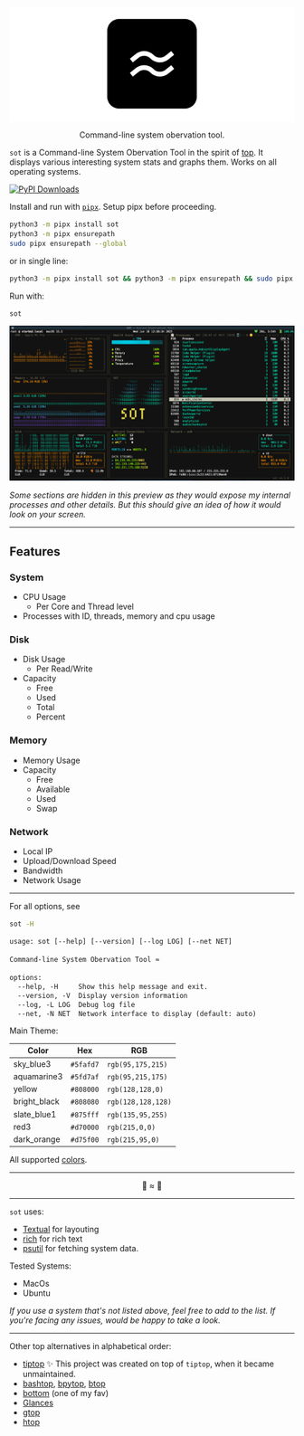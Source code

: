 <p align="center" style="background-color: #ffffff;">
  <a href="https://github.com/anistark/sot"><img alt="sot" src="https://raw.githubusercontent.com/anistark/sot/refs/heads/main/images/sot.png" width="200px"/></a>
  <p align="center">Command-line system obervation tool.</p>
</p>

`sot` is a Command-line System Obervation Tool in the spirit of [top](<https://en.wikipedia.org/wiki/Top_(software)>). It displays various interesting system stats and graphs them. Works on all operating systems.

[![PyPI Downloads](https://static.pepy.tech/badge/sot)](https://pepy.tech/projects/sot)

Install and run with [`pipx`](https://github.com/pypa/pipx). Setup pipx before proceeding.

<!--pytest-codeblocks: skip-->

```sh
python3 -m pipx install sot
python3 -m pipx ensurepath
sudo pipx ensurepath --global
```

or in single line:

<!--pytest-codeblocks: skip-->

```sh
python3 -m pipx install sot && python3 -m pipx ensurepath && sudo pipx ensurepath --global
```

Run with:

<!--pytest-codeblocks: skip-->

```sh
sot
```


!["Preview"](https://raw.githubusercontent.com/anistark/sot/refs/heads/main/images/preview.png)

_Some sections are hidden in this preview as they would expose my internal processes and other details. But this should give an idea of how it would look on your screen._

---

## Features

### System

- CPU Usage
  - Per Core and Thread level
- Processes with ID, threads, memory and cpu usage

### Disk

- Disk Usage
  - Per Read/Write
- Capacity
  - Free
  - Used
  - Total
  - Percent

### Memory

- Memory Usage
- Capacity
  - Free
  - Available
  - Used
  - Swap

### Network

- Local IP
- Upload/Download Speed
- Bandwidth
- Network Usage

---

For all options, see

<!--pytest-codeblocks:skipif(sys.version_info < (3, 10))-->

```sh
sot -H
```

<!--pytest-codeblocks: expected-output-->

```
usage: sot [--help] [--version] [--log LOG] [--net NET]

Command-line System Obervation Tool ≈

options:
  --help, -H     Show this help message and exit.
  --version, -V  Display version information
  --log, -L LOG  Debug log file
  --net, -N NET  Network interface to display (default: auto)
```

Main Theme:

| Color | Hex | RGB |
| --- | --- | --- |
| sky_blue3 | `#5fafd7` | `rgb(95,175,215)` |
| aquamarine3 | `#5fd7af` | `rgb(95,215,175)` |
| yellow | `#808000` | `rgb(128,128,0)` |
| bright_black | `#808080` | `rgb(128,128,128)` |
| slate_blue1 | `#875fff` | `rgb(135,95,255)` |
| red3 | `#d70000` | `rgb(215,0,0)` |
| dark_orange | `#d75f00` | `rgb(215,95,0)` |

All supported [colors](https://rich.readthedocs.io/en/latest/appendix/colors.html).

---

<p align="center">
  <p align="center">🏴 ≈ 🏴</p>
</p>

---

`sot` uses:
- [Textual](https://github.com/willmcgugan/textual/) for layouting
- [rich](https://rich.readthedocs.io/en/latest/index.html) for rich text
- [psutil](https://github.com/giampaolo/psutil) for fetching system data.

Tested Systems:

- MacOs
- Ubuntu

_If you use a system that's not listed above, feel free to add to the list. If you're facing any issues, would be happy to take a look._

---

Other top alternatives in alphabetical order:

- [tiptop](https://github.com/nschloe/tiptop) ✨ This project was created on top of `tiptop`, when it became unmaintained.
- [bashtop](https://github.com/aristocratos/bashtop), [bpytop](https://github.com/aristocratos/bpytop), [btop](https://github.com/aristocratos/btop)
- [bottom](https://github.com/ClementTsang/bottom) (one of my fav)
- [Glances](https://github.com/nicolargo/glances)
- [gtop](https://github.com/aksakalli/gtop)
- [htop](https://github.com/htop-dev/htop)
